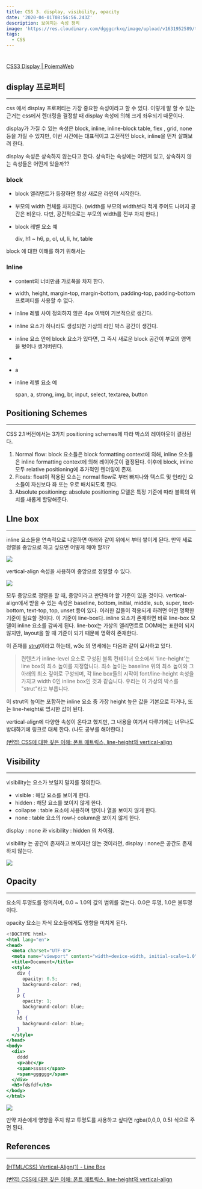 ```yaml
---
title: CSS 3. display, visibility, opacity
date: '2020-04-01T08:56:56.243Z'
description: 보여지는 속성 정리
image: 'https://res.cloudinary.com/dgggcrkxq/image/upload/v1631952589/tlog/cover/css-cover_eiiwob.jpg'
tags:
  - CSS
---
```


#

[CSS3 Display | PoiemaWeb](https://poiemaweb.com/css3-display)

## display 프로퍼티

---

css 에서 display 프로퍼티는 가장 중요한 속성이라고 할 수 있다. 이렇게 말 할 수 있는 근거는 css에서 렌더링을 결정할 때 display 속성에 의해 크게 좌우되기 때문이다.

display가 가질 수 있는 속성은 block, inline, inline-block table, flex , grid, none 등을 가질 수 있지만, 이번 시간에는 대표적이고 고전적인 block, inline을 먼저 살펴보려 한다.

display 속성은 상속하지 않는다고 한다. 상속하는 속성에는 어떤게 있고, 상속하지 않는 속성들은 어떤게 있을까??

### block

- block 엘리먼트가 등장하면 항상 새로운 라인이 시작한다.
- 부모의 width 전체를 차지한다. (width를 부모의 width보다 적게 주어도 나머지 공간은 비운다. 다만, 공간적으로는 부모의 width를 전부 차지 한다.)
- block 레벨 요소 예

  div, h1 ~ h6, p, ol, ul, li, hr, table

block 에 대한 이해를 하기 위해서는

### Inline

- content의 너비만큼 가로폭을 차지 한다.
- width, height, margin-top, margin-bottom, padding-top, padding-bottom 프로퍼티를 사용할 수 없다.
- inline 레벨 사이 정의하지 않은 4px 여백이 기본적으로 생긴다.
- inline 요소가 하나라도 생성되면 가상의 라인 박스 공간이 생긴다.
- inline 요소 안에 block 요소가 있다면, 그 즉시 새로운 block 공간이 부모의 영역을 벗어나 생겨버린다.
- <span><div></div></span>
- <span>a</span>
- inline 레벨 요소 예

  span, a, strong, img, br, input, select, textarea, button

## Positioning Schemes

---

CSS 2.1 버전에서는 3가지 positioning schemes에 따라 박스의 레이아웃이 결정된다.

1. Normal flow: block 요소들은 block formatting context에 의해, inline 요소들은 inline formatting context에 의해 레이아웃이 결정된다. 이후에 block, inline 모두 relative positioning에 추가적인 렌더링이 존재.
2. Floats: float이 적용된 요소는 normal flow로 부터 빠져나와 텍스트 및 인라인 요소들이 자신보다 좌 또는 우로 배치되도록 한다.
3. Absolute positioning: absolute positioning 모델은 특정 기준에 따라 블록의 위치를 새롭게 할당해준다.

## LIne box

---

inline 요소들을 연속적으로 나열하면 아래와 같이 위에서 부터 쌓이게 된다. 만약 세로 정렬을 중앙으로 하고 싶으면 어떻게 해야 할까?

![](https://res.cloudinary.com/dgggcrkxq/image/upload/v1631952581/tlog/_2020-02-23__6.59.41_qwcuqo.png)

vertical-align 속성을 사용하여 중앙으로 정렬할 수 있다.

![](https://res.cloudinary.com/dgggcrkxq/image/upload/v1631952581/tlog/_2020-02-23__7.04.36_pcloyo.png)

모두 중앙으로 정렬을 할 때, 중앙이라고 판단해야 할 기준이 있을 것이다. vertical-align에서 받을 수 있는 속성은 baseline, bottom, initial, middle, sub, super, text-bottom, text-top, top, unset 등이 있다. 이러한 값들이 적용되게 하려면 어떤 명확한 기준이 필요할 것이다.
이 기준이 line-box다. inline 요소가 존재하면 바로 line-box 모델이 inline 요소를 감싸게 된다. line-box는 가상의 엘리먼트로 DOM에는 표현이 되지 않지만, layout을 할 때 기준이 되기 때문에 명확히 존재한다.

이 존재를 [strut](https://www.notion.so/taem/f1d31f222ce546de9eb8738492b23cca?v=230be68083714813914e7590a048315b)이라고 하는데, w3c 의 명세에는 다음과 같이 묘사하고 있다.

> 컨텐츠가 inline-level 요소로 구성된 블록 컨테이너 요소에서 'line-height'는 line box의 최소 높이를 지정합니다. 최소 높이는 baseline 위의 최소 높이와 그 아래의 최소 깊이로 구성되며, 각 line box들의 시작이 font/line-height 속성을 가지고 width 0인 inline box인 것과 같습니다. 우리는 이 가상의 박스를 "strut"라고 부릅니다.

이 strut의 높이는 포함하는 inline 요소 중 가장 height 높은 값을 기본으로 하거나, 또는 line-height로 명시한 값이 된다.

vertical-align에 다양한 속성이 온다고 했지만, 그 내용을 여기서 다루기에는 너무나도 방대하기에 링크로 대체 한다. (나도 공부를 해야한다.)

[(번역) CSS에 대한 깊은 이해: 폰트 매트릭스, line-height와 vertical-align](https://wit.nts-corp.com/2017/09/25/4903)

## Visibility

---

visibility는 요소가 보일지 말지를 정의한다.

- visible : 해당 요소를 보이게 한다.
- hidden : 해당 요소를 보이지 않게 한다.
- collapse : table 요소에 사용하며 행이나 열을 보이지 않게 한다.
- none : table 요소의 row나 column을 보이지 않게 한다.

display : none 과 visibility : hidden 의 차이점.

visibility 는 공간이 존재하고 보이지만 않는 것이라면, display : none은 공간도 존재 하지 않는다.

![](https://res.cloudinary.com/dgggcrkxq/image/upload/v1631952586/tlog/_2020-02-23__11.39.34_ga13zr.png)

## Opacity

---

요소의 투명도를 정의하며, 0.0 ~ 1.0의 값의 범위를 갖는다. 0.0은 투명, 1.0은 불투명이다.

opacity 요소는 자식 요소들에게도 영향을 미치게 된다.

```jsx
<!DOCTYPE html>
<html lang="en">
<head>
  <meta charset="UTF-8">
  <meta name="viewport" content="width=device-width, initial-scale=1.0">
  <title>Document</title>
  <style>
    div {
      opacity: 0.5;
      background-color: red;
    }
    p {
      opacity: 1;
      background-color: blue;
    }
    h5 {
      background-color: blue;
    }
  </style>
</head>
<body>
  <div>
    dddd
    <p>abc</p>
    <span>sssss</span>
    <span>gggggg</span>
  </div>
  <h5>fdsfdf</h5>
</body>
</html>
```

![](https://res.cloudinary.com/dgggcrkxq/image/upload/v1631952581/tlog/_2020-02-23__11.53.06_ixflsb.png)

만약 자손에게 영향을 주지 않고 투명도를 사용하고 싶다면 rgba(0,0,0, 0.5) 식으로 주면 된다.

## References

---

[(HTML/CSS) Vertical-Align(1) - Line Box](https://devblog.croquis.com/ko/2019-04-29-1-vertical-align-line-box/)

[(번역) CSS에 대한 깊은 이해: 폰트 매트릭스, line-height와 vertical-align](https://wit.nts-corp.com/2017/09/25/4903)
